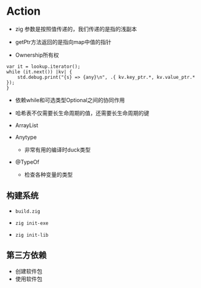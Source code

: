 # Action

- zig 参数是按照值传递的，我们传递的是指的浅副本

- getPtr方法返回的是指向map中值的指针

- Ownership所有权

```zig
var it = lookup.iterator();
while (it.next()) |kv| {
    std.debug.print("{s} => {any}\n", .{ kv.key_ptr.*, kv.value_ptr.* });
}
```

- 依赖while和可选类型Optional之间的协同作用

- 哈希表不仅需要长生命周期的值，还需要长生命周期的键

- ArrayList

- Anytype
  - 非常有用的编译时duck类型

- @TypeOf
  - 检查各种变量的类型

## 构建系统

- `build.zig`

- `zig init-exe`
- `zig init-lib`

## 第三方依赖

- 创建软件包
- 使用软件包